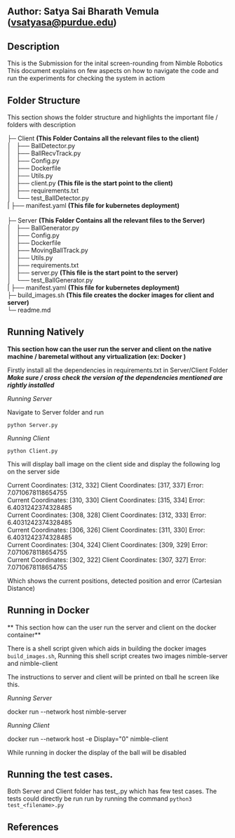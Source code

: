 ## Author: Satya Sai Bharath Vemula (vsatyasa@purdue.edu)


## Description

This is the Submission for the inital screen-rounding from Nimble Robotics
This document explains on few aspects on how to navigate the code and run the experiments for checking the system in actiom


## Folder Structure

This section shows the folder structure and highlights the important file / folders with description

├─ Client **(This Folder Contains all the relevant files to the client)** <br>
│   ├── BallDetector.py <br>
│   ├── BallRecvTrack.py <br>
│   ├── Config.py <br>
│   ├── Dockerfile <br>
│   ├── Utils.py <br>
│   ├── client.py **(This file is the start point to the client)** <br>
│   ├── requirements.txt <br>
│   └── test_BallDetector.py <br>
|   ├── manifest.yaml  **(This file for kubernetes deployment)** <br>       
├─ Server **(This Folder Contains all the relevant files to the Server)** <br>
│   ├── BallGenerator.py <br>
│   ├── Config.py <br>
│   ├── Dockerfile <br>
│   ├── MovingBallTrack.py <br>
│   ├── Utils.py <br>
│   ├── requirements.txt <br>
│   ├── server.py **(This file is the start point to the server)** <br>
│   └── test_BallGenerator.py <br>
|   ├── manifest.yaml  **(This file for kubernetes deployment)** <br>
├─ build_images.sh **(This file creates the docker images for client and server)** <br>
└─ readme.md <br>


## Running Natively

**This section how can the user run the server and client on the native machine / baremetal without any virtualization (ex: Docker )**

Firstly install all the dependencies in requirements.txt in Server/Client Folder 
***Make sure  / cross check the version of the dependencies mentioned are rightly installed***

_Running Server_

Navigate to Server folder and run

`python Server.py`

_Running Client_

`python Client.py`

This will display ball image on the client side and display the following log on the server side 

Current Coordinates: [312, 332] Client Coordinates: [317, 337] Error: 7.0710678118654755 <br>
Current Coordinates: [310, 330] Client Coordinates: [315, 334] Error: 6.4031242374328485 <br>
Current Coordinates: [308, 328] Client Coordinates: [312, 333] Error: 6.4031242374328485 <br>
Current Coordinates: [306, 326] Client Coordinates: [311, 330] Error: 6.4031242374328485 <br>
Current Coordinates: [304, 324] Client Coordinates: [309, 329] Error: 7.0710678118654755 <br>
Current Coordinates: [302, 322] Client Coordinates: [307, 327] Error: 7.0710678118654755 <br>

Which shows the current positions, detected position and error (Cartesian Distance)


## Running in Docker


** This section how can the user run the server and client on the docker container**

There is a shell script given which aids in building the docker images `build_images.sh`, Running this shell script creates two images
nimble-server and nimble-client

The instructions to server and client will be printed on tball he screen like this.

_Running Server_

docker run --network host nimble-server

_Running Client_

docker run --network host -e Display="0" nimble-client

While running in docker the display of the ball will be disabled


## Running the test cases.

Both Server and Client folder has test_<filename>.py which has few test cases.
The tests could directly be run run by running the command `python3 test_<filename>.py`

## References
